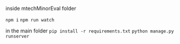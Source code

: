 inside mtechMinorEval folder

`npm i`
`npm run watch`

in the main folder 
`pip install -r requirements.txt`
`python manage.py runserver`